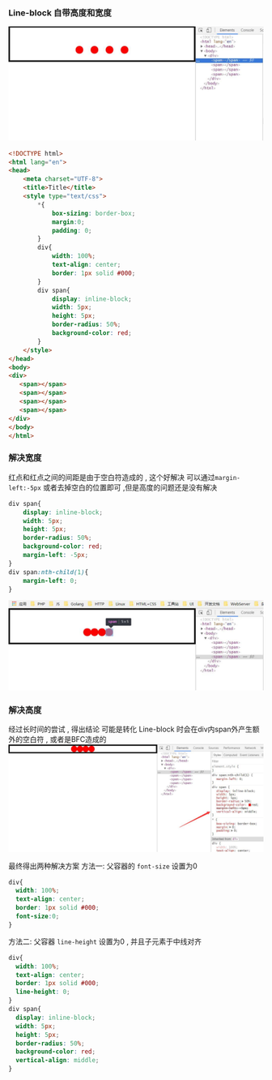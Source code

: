 ### Line-block 自带高度和宽度
![](/assets/line-block.jpg)
```html
<!DOCTYPE html>
<html lang="en">
<head>
    <meta charset="UTF-8">
    <title>Title</title>
    <style type="text/css">
        *{
            box-sizing: border-box;
            margin:0;
            padding: 0;
        }
        div{
            width: 100%;
            text-align: center;
            border: 1px solid #000;
        }
        div span{
            display: inline-block;
            width: 5px;
            height: 5px;
            border-radius: 50%;
            background-color: red;
        }
    </style>
</head>
<body>
<div>
   <span></span>
   <span></span>
   <span></span>
   <span></span>
</div>
</body>
</html>
```

### 解决宽度
红点和红点之间的间距是由于空白符造成的 , 这个好解决 可以通过`margin-left:-5px` 或者去掉空白的位置即可 ,但是高度的问题还是没有解决
```css
div span{
    display: inline-block;
    width: 5px;
    height: 5px;
    border-radius: 50%;
    background-color: red;
    margin-left: -5px;
}
div span:nth-child(1){
    margin-left: 0;
}
```
![](/assets/Line-block-height.jpg)

### 解决高度
经过长时间的尝试 , 得出结论 可能是转化 Line-block 时会在div内span外产生额外的空白符 , 或者是BFC造成的
![](/assets/Line-block-height-2.jpg)

最终得出两种解决方案
方法一: 父容器的 `font-size` 设置为0
```css
div{
  width: 100%;
  text-align: center;
  border: 1px solid #000;
  font-size:0;
}
```
方法二: 父容器 `line-height` 设置为0 , 并且子元素于中线对齐
```css
div{
  width: 100%;
  text-align: center;
  border: 1px solid #000;
  line-height: 0;
}
div span{
  display: inline-block;
  width: 5px;
  height: 5px;
  border-radius: 50%;
  background-color: red;
  vertical-align: middle;
}
```



